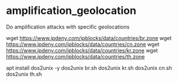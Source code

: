 # amplification_geolocation
Do amplification attacks with specific geolocations


wget https://www.ipdeny.com/ipblocks/data/countries/br.zone
wget https://www.ipdeny.com/ipblocks/data/countries/cn.zone
wget https://www.ipdeny.com/ipblocks/data/countries/kr.zone
wget https://www.ipdeny.com/ipblocks/data/countries/th.zone

apt install dos2unix -y
dos2unix br.sh
dos2unix kr.sh
dos2unix cn.sh
dos2unix th.sh
